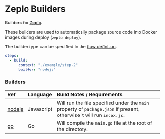 # Zeplo Builders

Builders for [Zeplo](https://zeplo.io).

These builders are used to automatically package source code into Docker images during deploy (`zeplo deploy`).

The builder type can be specified in the [flow definition](https://zeplo.io/docs/flow-definition). 

```yaml
steps:
  - build:
      context: "./example/step-2"
      builder: "nodejs"

```


### Builders

| Ref  | Language | Build Notes / Requirements |
|:------|:------------|:---- |
| [nodejs](builders/nodejs/Dockerfile) | Javascript | Will run the file specified under the `main` property of `package.json` if present, otherwise it will run `index.js`.  |
| [go](builders/go/Dockerfile) | Go | Will compile the `main.go` file at the root of the directory.  |
